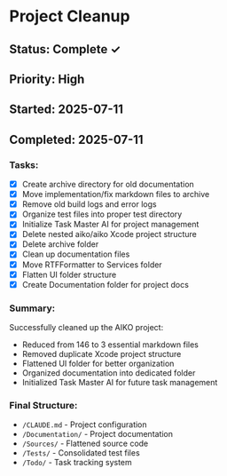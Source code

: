 # Project Cleanup

## Status: Complete ✓
## Priority: High
## Started: 2025-07-11
## Completed: 2025-07-11

### Tasks:
- [x] Create archive directory for old documentation
- [x] Move implementation/fix markdown files to archive
- [x] Remove old build logs and error logs
- [x] Organize test files into proper test directory
- [x] Initialize Task Master AI for project management
- [x] Delete nested aiko/aiko Xcode project structure
- [x] Delete archive folder
- [x] Clean up documentation files
- [x] Move RTFFormatter to Services folder
- [x] Flatten UI folder structure
- [x] Create Documentation folder for project docs

### Summary:
Successfully cleaned up the AIKO project:
- Reduced from 146 to 3 essential markdown files
- Removed duplicate Xcode project structure
- Flattened UI folder for better organization
- Organized documentation into dedicated folder
- Initialized Task Master AI for future task management

### Final Structure:
- `/CLAUDE.md` - Project configuration
- `/Documentation/` - Project documentation
- `/Sources/` - Flattened source code
- `/Tests/` - Consolidated test files
- `/Todo/` - Task tracking system